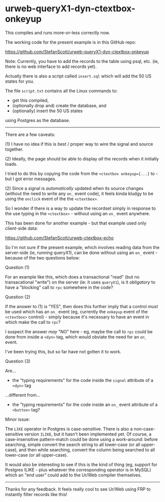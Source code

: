 # urweb-queryX1-dyn-ctextbox-onkeyup

This compiles and runs more-or-less correctly now.

The working code for the present example is in this GitHub repo:

https://github.com/StefanScott/urweb-queryX1-dyn-ctextbox-onkeyup

Note: Currently, you have to add the records to the table using psql, etc. (ie, there is no web interface to add records yet).

Actually there is also a script called `insert.sql` which will add the 50 US states for you.

The file `script.txt` contains all the Linux commands to:

- get this compiled, 
- (optionally drop and) create the database, and
- (optionally) insert the 50 US states

using Postgres as the database.

---

There are a few caveats:

(1) I have no idea if this is best / proper way to wire the signal and source together.

(2) Ideally, the page should be able to display *all* the records when it initially loads.

I tried to do this by copying the code from the `<ctextbox onkeyup={...}` to <body onload={...}> - but I got error messages.

(2) Since a signal is *automatically* updated when its source changes (without the need to write any `on_` event code), it feels kinda kludgy to be using the `onclick` event of the the `<ctextbox>`.

So I wonder if there is a way to update the recordset simply in response to the use typing in the `<ctextbox>` - without using an `on_` event anywhere.

This has been done for another example - but that example used only client-side data:

https://github.com/StefanScott/urweb-ctextbox-echo

So I'm not sure if the present example, which involves reading data from the server-side (ie, running queryX1), can be done without using an `on_` event - because of the two questions below:

Question (1)

For an example like this, which does a transactional "read" (but no transacational "write") on the server (ie: it uses `queryX1`), is it *obligatory* to have a "blocking" call to `rpc` somewhere in the code?

Question (2)

If the answer to (1) is "YES", then does this further imply that a control *must* be used which has an `on_` event (eg, currently the `onkeyup` event of the `<ctextbox>` control) - simply because it's necessary to have an event in which make the call to `rpc`? 

I suspect the answer *may* "NO" here - eg, maybe the call to `rpc` could be done from inside a `<dyn>` tag, which would obviate the need for an `on_` event.

I've been trying this, but so far have not gotten it to work.

Question (3)

Are...

- the "typing requirements" for the code inside the `signal` attribute of a `<dyn>` tag

...different from...

- the "typing requirements" for the code inside an `on_` event attribute of a `<button>` tag?

Minor issue:

The `LIKE` operator in Postgres is case-sensitive. There is also a non-case-sensitive version `ILIKE`, but it hasn't been implemented yet. Of course, a case-insensitive pattern-match could be done using a work-around: before searching, simple convert the search string to all lower-case (or all upper-case), and then while searching, convert the column being searched to all lower-case (or all upper-case). 

It would also be interesting to see if this is the kind of thing (eg, support for Postgres ILIKE - plus whatever the corresponding operator is in MySQL) which an "end user" could add to the Ur/Web compiler themselves. 

---

Thanks for any feedback. It feels really cool to see Ur/Web using FRP to instantly filter records like this!

###

